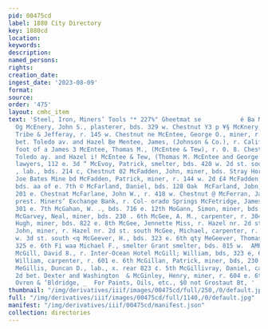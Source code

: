 ```yaml
---
pid: 00475cd
label: 1880 City Directory
key: 1880cd
location: 
keywords: 
description: 
named_persons: 
rights: 
creation_date: 
ingest_date: '2023-08-09'
format: 
source: 
order: '475'
layout: cmhc_item
text: 'Steel, Iron, Miners’ Tools °* 227%" Gheetmat se           é Ba McE 244 McG
  Og McEnery, John S., plasterer, bds. 329 w. Chestnut Y3 p ¥§ McKnery, W. B., clk.
  Tribe & Jefferay, r. 145 w. Chestnut ne McEntee, George O., miner, r. n. s. Chestnut
  bet. Toledo av. and Hazel Be Mentee, James, (Johnson & Co.), r. California Gulch
  foot of a James 3 McEntee, Thomas M., (McEntee & Tew), r. 0. 8. Chestnut bet. ‘g,
  Toledo ay. and Hazel i! McEntee & Tew, (Thomas M. McEntee and George W. Tew), :
  lawyers, 112 e. 3d “ McEvoy, Patrick, smelter, bds. 420 w. 2d st. south - McEvoy,
  , lab., bds. 214 c, Chestnut 02 McFadden, John, miner, bds. Stray Horse rd. nr,
  Joe Bates Mine bd McFadden, Patrick, miner, r. 144 w. 2d £4 McFadden, Thomas, miner,
  bds. aa of e. 7th © McFarland, Daniel, bds. 128 Oak  McFarland, Jobn, miner, bds.
  201 e. Chestnat McFarlane, John W., r. 418 w. Chestnut @ McFerran, James H.''B.,
  prest. Miners’ Exchange Bank, r. Col- orado Springs McFetridge, James, baker, bds.
  301 e. 7th McGahan, W. ., bds. 716 e. 12th MoGann, Simon, miner, bds. 707 n. Hemlock
  McGarvey, Neal, miner, bds. 230 . 6th McGee, A. M., carpenter, r. 304 w. 2d zw McGee,
  Hugh, miner, bds. 822 e. 8th McGee, Jennette Miss, r. Hazel nr. 2d st. south Q McGee,
  John, miner, r. Hazel nr. 2d st. south McGee, Michael, carpenter, r. al. rear 141
  w. 3d st. south <q McGeever, H., bds. 323 e. 6th qty MeGeever, Thomas, miner, bds.
  325 e. 6th Fi waa Michael F., smelter Grant smelter, bds. 815 w.  AMPLIN  Chestnut
  McGill, David 8., r. Inter-Ocean Hotel McGill; William, bds, 323 e, 6th McGill,
  William, carpenter, r. 601 e. 6th McGillan, Patrick, miner, bds, 230 e. 6th  fj
  MeGillis, Duncan D., lab., x. rear 823 ¢. 5th McGillivray, Daniel, carpenter, r.
  2d bet. Dexter and Washington  & McGinley, Henry, miner, r. 604 e. 6th     Go to
  Ovren & ‘Bldridge, _  For Paints, Oils, etc., $0 not Grostaut Bt, '
thumbnail: "/img/derivatives/iiif/images/00475cd/full/250,/0/default.jpg"
full: "/img/derivatives/iiif/images/00475cd/full/1140,/0/default.jpg"
manifest: "/img/derivatives/iiif/00475cd/manifest.json"
collection: directories
---
```

